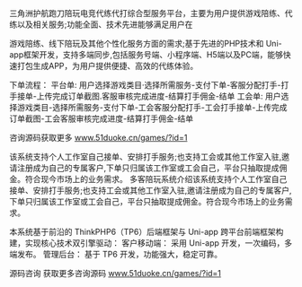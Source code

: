 三角洲护航跑刀陪玩电竞代练代打综合型服务平台，主要为用户提供游戏陪练、代练以及相关服务;功能全面、技术先进能够满足用户在

游戏陪练、线下陪玩及其他个性化服务方面的需求;基于先进的PHP技术和 Uni-app框架开发，支持多端同步,包括服务号端、小程序端、H5端以及PC端，能够快速打包生成APP，为用户提供便捷、高效的代练体验。

下单流程：
平台单: 用户选择游戏类目·选择所需服务-支付下单-客服分配打手-打手接单-上传完成订单截图.客服审核完成进度-结算打手佣金-结单
工会单: 用户选择游戏类目-选择所需服务-支付下单-工会客服分配打手-工会打手接单-上传完成订单截图-工会客服审核完成进度-结算打手佣金-结单

咨询源码获取更多
www.51duoke.cn/games/?id=1

该系统支持个人工作室自己接单、安排打手服务;也支持工会或其他工作室入驻,邀请注册成为自己的专属客户,下单只归属该工作室或工会自己，平台只抽取提成佣金。符合现今市场上的业务需求。
多客陪玩系统介绍该系统支持个人工作室自己接单、安排打手服务;也支持工会或其他工作室入驻,邀请注册成为自己的专属客户,下单只归属该工作室或工会自己，平台只抽取提成佣金。符合现今市场上的业务需求。



本系统基于前沿的 ThinkPHP6（TP6）后端框架与 Uni-app 跨平台前端框架构建，实现核心技术双引擎驱动：
客户移动端： 采用 Uni-app 开发，一次编码，多端发布。
管理后台： 基于 TP6 开发，功能强大，稳定可靠。

源码咨询
获取更多咨询源码
www.51duoke.cn/games/?id=1
